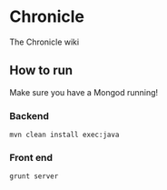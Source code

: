 Chronicle
=========

The Chronicle wiki

## How to run

Make sure you have a Mongod running!

### Backend

    mvn clean install exec:java

### Front end

    grunt server

